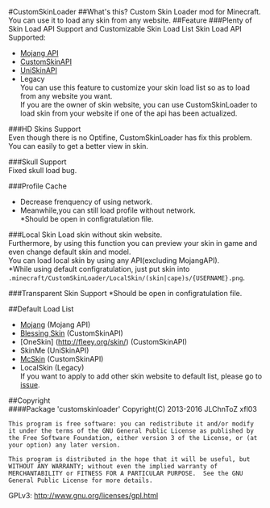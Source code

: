 #CustomSkinLoader
##What's this?
Custom Skin Loader mod for Minecraft.
You can use it to load any skin from any website.
##Feature
###Plenty of Skin Load API Support and Customizable Skin Load List
Skin Load API Supported:
- [Mojang API](http://wiki.vg/Mojang_API)
- [CustomSkinAPI](https://github.com/xfl03/CustomSkinLoaderAPI/tree/master/CustomSkinAPI)
- [UniSkinAPI](https://github.com/RecursiveG/UniSkinServer/tree/master/doc)
- Legacy  
You can use this feature to customize your skin load list so as to load from any website you want.  
If you are the owner of skin website, you can use CustomSkinLoader to load skin from your website if one of the api has been actualized.  
  
###HD Skins Support  
Even though there is no Optifine, CustomSkinLoader has fix this problem.  
You can easily to get a better view in skin.  
  
###Skull Support  
Fixed skull load bug.  
  
###Profile Cache
- Decrease frenquency of using network.  
- Meanwhile,you can still load profile without network.  
*Should be open in configratulation file.  
  
###Local Skin
Load skin without skin website.  
Furthermore, by using this function you can preview your skin in game and even change default skin and model.    
You can load local skin by using any API(excluding MojangAPI).  
*While using default configratulation, just put skin into `.minecraft/CustomSkinLoader/LocalSkin/(skin|cape)s/{USERNAME}.png`.   
  
###Transparent Skin Support
*Should be open in configratulation file.
  
##Default Load List  
- [Mojang](http://www.minecraft.net/) (Mojang API)
- [Blessing Skin](https://skin.prinzeugen.net/) (CustomSkinAPI)
- [OneSkin] (http://fleey.org/skin/) (CustomSkinAPI)
- SkinMe (UniSkinAPI)  
- [McSkin](https://www.mcskin.cc/) (CustomSkinAPI)
- LocalSkin (Legacy)  
If you want to apply to add other skin website to default list, please go to [issue](https://github.com/JLChnToZ/MCCustomSkinLoader/issues).  

##Copyright  
####Package 'customskinloader'
Copyright(C) 2013-2016 JLChnToZ xfl03

    This program is free software: you can redistribute it and/or modify it under the terms of the GNU General Public License as published by the Free Software Foundation, either version 3 of the License, or (at your option) any later version.
    
    This program is distributed in the hope that it will be useful, but WITHOUT ANY WARRANTY; without even the implied warranty of MERCHANTABILITY or FITNESS FOR A PARTICULAR PURPOSE.  See the GNU General Public License for more details.
    
GPLv3: http://www.gnu.org/licenses/gpl.html

